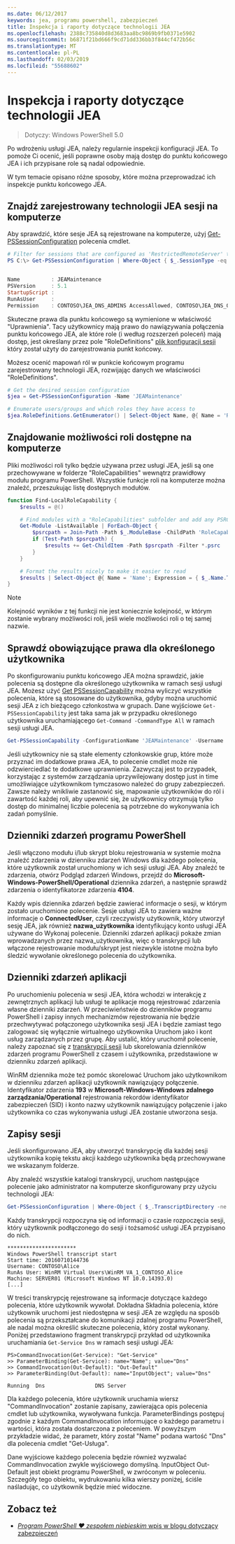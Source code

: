 ```yaml
---
ms.date: 06/12/2017
keywords: jea, programu powershell, zabezpieczeń
title: Inspekcja i raporty dotyczące technologii JEA
ms.openlocfilehash: 2388c735840d8d3683aa8bc9869b9fb0371e5902
ms.sourcegitcommit: b6871f21bd666f9cd71dd336bb3f844cf472b56c
ms.translationtype: MT
ms.contentlocale: pl-PL
ms.lasthandoff: 02/03/2019
ms.locfileid: "55688602"
---
```

# <a name="auditing-and-reporting-on-jea"></a>Inspekcja i raporty dotyczące technologii JEA

> Dotyczy: Windows PowerShell 5.0

Po wdrożeniu usługi JEA, należy regularnie inspekcji konfiguracji JEA.
To pomoże Ci ocenić, jeśli poprawne osoby mają dostęp do punktu końcowego JEA i ich przypisane role są nadal odpowiednie.

W tym temacie opisano różne sposoby, które można przeprowadzać ich inspekcje punktu końcowego JEA.

## <a name="find-registered-jea-sessions-on-a-machine"></a>Znajdź zarejestrowany technologii JEA sesji na komputerze

Aby sprawdzić, które sesje JEA są rejestrowane na komputerze, użyj [Get-PSSessionConfiguration](https://msdn.microsoft.com/powershell/reference/5.1/microsoft.powershell.core/get-pssessionconfiguration) polecenia cmdlet.

```powershell
# Filter for sessions that are configured as 'RestrictedRemoteServer' to find JEA-like session configurations
PS C:\> Get-PSSessionConfiguration | Where-Object { $_.SessionType -eq 'RestrictedRemoteServer' }


Name          : JEAMaintenance
PSVersion     : 5.1
StartupScript :
RunAsUser     :
Permission    : CONTOSO\JEA_DNS_ADMINS AccessAllowed, CONTOSO\JEA_DNS_OPERATORS AccessAllowed, CONTOSO\JEA_DNS_AUDITORS AccessAllowed
```

Skuteczne prawa dla punktu końcowego są wymienione w właściwość "Uprawnienia".
Tacy użytkownicy mają prawo do nawiązywania połączenia punktu końcowego JEA, ale które role (i według rozszerzeń poleceń) mają dostęp, jest określany przez pole "RoleDefinitions" [plik konfiguracji sesji](session-configurations.md) który został użyty do zarejestrowania punkt końcowy.

Możesz ocenić mapowań ról w punkcie końcowym programu zarejestrowany technologii JEA, rozwijając danych we właściwości "RoleDefinitions".

```powershell
# Get the desired session configuration
$jea = Get-PSSessionConfiguration -Name 'JEAMaintenance'

# Enumerate users/groups and which roles they have access to
$jea.RoleDefinitions.GetEnumerator() | Select-Object Name, @{ Name = 'Role Capabilities'; Expression = { $_.Value.RoleCapabilities } }
```

## <a name="find-available-role-capabilities-on-the-machine"></a>Znajdowanie możliwości roli dostępne na komputerze

Pliki możliwości roli tylko będzie używana przez usługi JEA, jeśli są one przechowywane w folderze "RoleCapabilities" wewnątrz prawidłowy modułu programu PowerShell.
Wszystkie funkcje roli na komputerze można znaleźć, przeszukując listę dostępnych modułów.

```powershell
function Find-LocalRoleCapability {
    $results = @()

    # Find modules with a "RoleCapabilities" subfolder and add any PSRC files to the result set
    Get-Module -ListAvailable | ForEach-Object {
        $psrcpath = Join-Path -Path $_.ModuleBase -ChildPath 'RoleCapabilities'
        if (Test-Path $psrcpath) {
            $results += Get-ChildItem -Path $psrcpath -Filter *.psrc
        }
    }

    # Format the results nicely to make it easier to read
    $results | Select-Object @{ Name = 'Name'; Expression = { $_.Name.TrimEnd('.psrc') }}, @{ Name = 'Path'; Expression = { $_.FullName }} | Sort-Object Name
}
```

> [!NOTE]
> Kolejność wyników z tej funkcji nie jest koniecznie kolejność, w którym zostanie wybrany możliwości roli, jeśli wiele możliwości roli o tej samej nazwie.

## <a name="check-effective-rights-for-a-specific-user"></a>Sprawdź obowiązujące prawa dla określonego użytkownika

Po skonfigurowaniu punktu końcowego JEA można sprawdzić, jakie polecenia są dostępne dla określonego użytkownika w ramach sesji usługi JEA.
Możesz użyć [Get PSSessionCapability](https://msdn.microsoft.com/powershell/reference/5.1/microsoft.powershell.core/Get-PSSessionCapability) można wyliczyć wszystkie polecenia, które są stosowane do użytkownika, gdyby można uruchomić sesji JEA z ich bieżącego członkostwa w grupach.
Dane wyjściowe `Get-PSSessionCapability` jest taka sama jak w przypadku określonego użytkownika uruchamiającego `Get-Command -CommandType All` w ramach sesji usługi JEA.

```powershell
Get-PSSessionCapability -ConfigurationName 'JEAMaintenance' -Username 'CONTOSO\Alice'
```

Jeśli użytkownicy nie są stałe elementy członkowskie grup, które może przyznać im dodatkowe prawa JEA, to polecenie cmdlet może nie odzwierciedlać te dodatkowe uprawnienia.
Zazwyczaj jest to przypadek, korzystając z systemów zarządzania uprzywilejowany dostęp just in time umożliwiające użytkownikom tymczasowo należeć do grupy zabezpieczeń.
Zawsze należy wnikliwie zastanowić się, mapowanie użytkowników do ról i zawartość każdej roli, aby upewnić się, że użytkownicy otrzymują tylko dostęp do minimalnej liczbie polecenia są potrzebne do wykonywania ich zadań pomyślnie.

## <a name="powershell-event-logs"></a>Dzienniki zdarzeń programu PowerShell

Jeśli włączono modułu i/lub skrypt bloku rejestrowania w systemie można znaleźć zdarzenia w dzienniku zdarzeń Windows dla każdego polecenia, które użytkownik został uruchomiony w ich sesji usługi JEA.
Aby znaleźć te zdarzenia, otwórz Podgląd zdarzeń Windows, przejdź do **Microsoft-Windows-PowerShell/Operational** dziennika zdarzeń, a następnie sprawdź zdarzenia o identyfikatorze zdarzenia **4104**.

Każdy wpis dziennika zdarzeń będzie zawierać informacje o sesji, w którym zostało uruchomione polecenie.
Sesje usługi JEA to zawiera ważne informacje o **ConnectedUser**, czyli rzeczywisty użytkownik, który utworzył sesję JEA, jak również **nazwa_użytkownika** identyfikujący konto usługi JEA używane do Wykonaj polecenie.
Dzienniki zdarzeń aplikacji pokaże zmian wprowadzanych przez nazwa_użytkownika, więc o transkrypcji lub włączone rejestrowanie modułu/skrypt jest niezwykle istotne można było śledzić wywołanie określonego polecenia do użytkownika.

## <a name="application-event-logs"></a>Dzienniki zdarzeń aplikacji

Po uruchomieniu polecenia w sesji JEA, która wchodzi w interakcję z zewnętrznych aplikacji lub usługi te aplikacje mogą rejestrować zdarzenia własne dzienniki zdarzeń.
W przeciwieństwie do dzienników programu PowerShell i zapisy innych mechanizmów rejestrowania nie będzie przechwytywać połączonego użytkownika sesji JEA i będzie zamiast tego zalogować się wyłącznie wirtualnego użytkownika Uruchom jako i kont usług zarządzanych przez grupę.
Aby ustalić, który uruchomił polecenie, należy zapoznać się z [transkrypcji sesji](#session-transcripts) lub skorelowania dzienników zdarzeń programu PowerShell z czasem i użytkownika, przedstawione w dzienniku zdarzeń aplikacji.

WinRM dziennika może też pomóc skorelować Uruchom jako użytkownikom w dzienniku zdarzeń aplikacji użytkownik nawiązujący połączenie.
Identyfikator zdarzenia **193** w **Microsoft-Windows-Windows zdalnego zarządzania/Operational** rejestrowania rekordów identyfikator zabezpieczeń (SID) i konto nazwy użytkownik nawiązujący połączenie i jako użytkownika co czas wykonywania usługi JEA zostanie utworzona sesja.

## <a name="session-transcripts"></a>Zapisy sesji

Jeśli skonfigurowano JEA, aby utworzyć transkrypcję dla każdej sesji użytkownika kopię tekstu akcji każdego użytkownika będą przechowywane we wskazanym folderze.

Aby znaleźć wszystkie katalogi transkrypcji, uruchom następujące polecenie jako administrator na komputerze skonfigurowany przy użyciu technologii JEA:

```powershell
Get-PSSessionConfiguration | Where-Object { $_.TranscriptDirectory -ne $null } | Format-Table Name, TranscriptDirectory
```

Każdy transkrypcji rozpoczyna się od informacji o czasie rozpoczęcia sesji, który użytkownik podłączonego do sesji i tożsamość usługi JEA przypisano do nich.

```
**********************
Windows PowerShell transcript start
Start time: 20160710144736
Username: CONTOSO\Alice
RunAs User: WinRM Virtual Users\WinRM VA_1_CONTOSO_Alice
Machine: SERVER01 (Microsoft Windows NT 10.0.14393.0)
[...]
```

W treści transkrypcję rejestrowane są informacje dotyczące każdego polecenia, które użytkownik wywołał.
Dokładna Składnia polecenia, które użytkownik uruchomi jest niedostępna w sesji JEA ze względu na sposób polecenia są przekształcane do komunikacji zdalnej programu PowerShell, ale nadal można określić skuteczne polecenia, który został wykonany.
Poniżej przedstawiono fragment transkrypcji przykład od użytkownika uruchamiania `Get-Service Dns` w ramach sesji usługi JEA:

```
PS>CommandInvocation(Get-Service): "Get-Service"
>> ParameterBinding(Get-Service): name="Name"; value="Dns"
>> CommandInvocation(Out-Default): "Out-Default"
>> ParameterBinding(Out-Default): name="InputObject"; value="Dns"

Running  Dns                DNS Server
```

Dla każdego polecenia, które użytkownik uruchamia wiersz "CommandInvocation" zostanie zapisany, zawierająca opis polecenia cmdlet lub użytkownika, wywoływana funkcja.
ParameterBindings postępuj zgodnie z każdym CommandInvocation informujące o każdego parametru i wartości, która została dostarczona z poleceniem.
W powyższym przykładzie widać, że parametr, który został "Name" podana wartość "Dns" dla polecenia cmdlet "Get-Usługa".

Dane wyjściowe każdego polecenia będzie również wyzwalać CommandInvocation zwykle wyjściowego domyślną.
InputObject Out-Default jest obiekt programu PowerShell, w zwróconym w poleceniu.
Szczegóły tego obiektu, wydrukowaniu kilka wierszy poniżej, ściśle naśladując, co użytkownik będzie mieć widoczne.

## <a name="see-also"></a>Zobacz też

- [*Program PowerShell ♥ zespołem niebieskim* wpis w blogu dotyczący zabezpieczeń](https://blogs.msdn.microsoft.com/powershell/2015/06/09/powershell-the-blue-team/)
